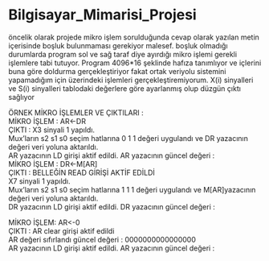 # Bilgisayar_Mimarisi_Projesi
öncelik olarak projede mikro işlem sorulduğunda cevap olarak yazılan metin içerisinde boşluk bulunmaması gerekiyor malesef. boşluk olmadığı
durumlarda program sol ve sağ taraf diye ayırdığı mikro işlemi gerekli işlemlere tabi tutuyor.
Program 4096*16 şeklinde hafıza tanımlıyor ve içlerini buna göre doldurma gerçekleştiriyor fakat ortak veriyolu sistemini yapamadığım için
üzerindeki işlemleri gerçekleştiremiyorum. X(i) sinyalleri ve S(i) sinyalleri tablodaki değerlere göre ayarlanmış olup düzgün çıktı sağlıyor

ÖRNEK MİKRO İŞLEMLER VE ÇIKTILARI : </br>
MİKRO İŞLEM : AR<-DR </br>
ÇIKTI : X3 sinyali 1 yapıldı. </br> 
	Mux’ların s2 s1 s0 seçim hatlarına 0 1 1 değeri uygulandı ve DR yazacının değeri veri yoluna aktarıldı. </br>
	AR yazacının LD girişi aktif edildi. AR yazacının güncel değeri :  </br>
MİKRO İŞLEM : DR<-M[AR] </br>
ÇIKTI : BELLEĞİN READ GİRİŞİ AKTİF EDİLDİ </br>
	X7 sinyali 1 yapıldı. </br>
	Mux’ların s2 s1 s0 seçim hatlarına 1 1 1 değeri uygulandı ve M[AR]yazacının değeri veri yoluna aktarıldı. </br>
	DR yazacının LD girişi aktif edildi. DR yazacının güncel değeri :  </br>

MİKRO İŞLEM: AR<-0 </br>
ÇIKTI :	AR clear girişi aktif edildi </br>
	AR değeri sıfırlandı güncel değeri : 0000000000000000 </br>
	AR yazacının LD girişi aktif edildi. AR yazacının güncel değeri :</br> 
